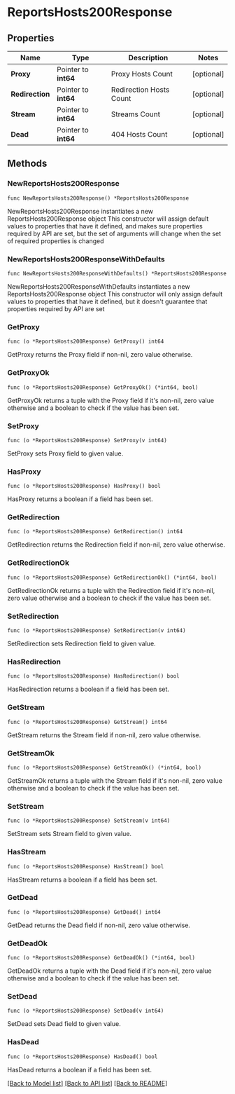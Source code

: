 # ReportsHosts200Response

## Properties

Name | Type | Description | Notes
------------ | ------------- | ------------- | -------------
**Proxy** | Pointer to **int64** | Proxy Hosts Count | [optional] 
**Redirection** | Pointer to **int64** | Redirection Hosts Count | [optional] 
**Stream** | Pointer to **int64** | Streams Count | [optional] 
**Dead** | Pointer to **int64** | 404 Hosts Count | [optional] 

## Methods

### NewReportsHosts200Response

`func NewReportsHosts200Response() *ReportsHosts200Response`

NewReportsHosts200Response instantiates a new ReportsHosts200Response object
This constructor will assign default values to properties that have it defined,
and makes sure properties required by API are set, but the set of arguments
will change when the set of required properties is changed

### NewReportsHosts200ResponseWithDefaults

`func NewReportsHosts200ResponseWithDefaults() *ReportsHosts200Response`

NewReportsHosts200ResponseWithDefaults instantiates a new ReportsHosts200Response object
This constructor will only assign default values to properties that have it defined,
but it doesn't guarantee that properties required by API are set

### GetProxy

`func (o *ReportsHosts200Response) GetProxy() int64`

GetProxy returns the Proxy field if non-nil, zero value otherwise.

### GetProxyOk

`func (o *ReportsHosts200Response) GetProxyOk() (*int64, bool)`

GetProxyOk returns a tuple with the Proxy field if it's non-nil, zero value otherwise
and a boolean to check if the value has been set.

### SetProxy

`func (o *ReportsHosts200Response) SetProxy(v int64)`

SetProxy sets Proxy field to given value.

### HasProxy

`func (o *ReportsHosts200Response) HasProxy() bool`

HasProxy returns a boolean if a field has been set.

### GetRedirection

`func (o *ReportsHosts200Response) GetRedirection() int64`

GetRedirection returns the Redirection field if non-nil, zero value otherwise.

### GetRedirectionOk

`func (o *ReportsHosts200Response) GetRedirectionOk() (*int64, bool)`

GetRedirectionOk returns a tuple with the Redirection field if it's non-nil, zero value otherwise
and a boolean to check if the value has been set.

### SetRedirection

`func (o *ReportsHosts200Response) SetRedirection(v int64)`

SetRedirection sets Redirection field to given value.

### HasRedirection

`func (o *ReportsHosts200Response) HasRedirection() bool`

HasRedirection returns a boolean if a field has been set.

### GetStream

`func (o *ReportsHosts200Response) GetStream() int64`

GetStream returns the Stream field if non-nil, zero value otherwise.

### GetStreamOk

`func (o *ReportsHosts200Response) GetStreamOk() (*int64, bool)`

GetStreamOk returns a tuple with the Stream field if it's non-nil, zero value otherwise
and a boolean to check if the value has been set.

### SetStream

`func (o *ReportsHosts200Response) SetStream(v int64)`

SetStream sets Stream field to given value.

### HasStream

`func (o *ReportsHosts200Response) HasStream() bool`

HasStream returns a boolean if a field has been set.

### GetDead

`func (o *ReportsHosts200Response) GetDead() int64`

GetDead returns the Dead field if non-nil, zero value otherwise.

### GetDeadOk

`func (o *ReportsHosts200Response) GetDeadOk() (*int64, bool)`

GetDeadOk returns a tuple with the Dead field if it's non-nil, zero value otherwise
and a boolean to check if the value has been set.

### SetDead

`func (o *ReportsHosts200Response) SetDead(v int64)`

SetDead sets Dead field to given value.

### HasDead

`func (o *ReportsHosts200Response) HasDead() bool`

HasDead returns a boolean if a field has been set.


[[Back to Model list]](../README.md#documentation-for-models) [[Back to API list]](../README.md#documentation-for-api-endpoints) [[Back to README]](../README.md)


